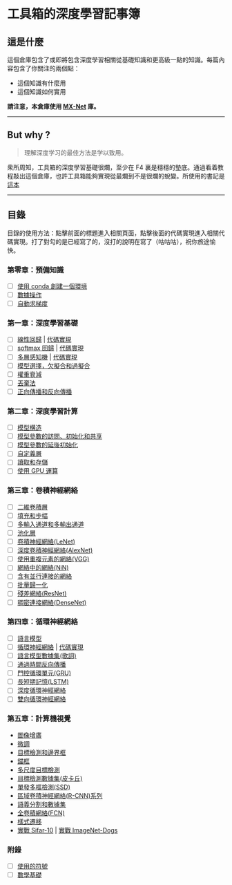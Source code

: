 # 工具箱的深度學習記事簿

## 這是什麼

這個倉庫包含了或即將包含深度學習相關從基礎知識和更高級一點的知識。每篇內容包含了你關注的兩個點：

- 這個知識有什麼用
- 這個知識如何實用

**請注意，本倉庫使用 [MX-Net](http://mxnet.apache.org/) 庫。**

---

## But why ?

> 理解深度学习的最佳方法是学以致用。

衆所周知，工具箱的深度學習基礎很爛，至少在 F4 裏是穩穩的墊底。通過看着教程敲出這個倉庫，也許工具箱能夠實現從最爛到不是很爛的蛻變。所使用的書記是[這本](https://github.com/d2l-ai/d2l-zh)

---

## 目錄

目錄的使用方法：點擊前面的標題進入相關頁面，點擊後面的代碼實現進入相關代碼實現。打了對勾的是已經寫了的，沒打的說明在寫了（咕咕咕），祝你旅途愉快。

### 第零章：預備知識

- [ ] [使用 conda 創建一個環境]()
- [ ] [數據操作]()
- [ ] [自動求梯度]()

### 第一章：深度學習基礎

- [ ] [線性回歸]() | [代碼實現]()
- [ ] [softmax 回歸]() | [代碼實現]()
- [ ] [多層感知機]() | [代碼實現]()
- [ ] [模型選擇，欠擬合和過擬合]()
- [ ] [權重衰減]()
- [ ] [丟棄法]()
- [ ] [正向傳播和反向傳播]()

### 第二章：深度學習計算

- [ ] [模型構造]()
- [ ] [模型參數的訪問、初始化和共享]()
- [ ] [模型參數的延後初始化]()
- [ ] [自定義層]()
- [ ] [讀取和存儲]()
- [ ] [使用 GPU 運算]()

### 第三章：卷積神經網絡

- [ ] [二維卷積層]()
- [ ] [填充和步幅]()
- [ ] [多輸入通道和多輸出通道]()
- [ ] [池化層]()
- [ ] [卷積神經網絡(LeNet)]()
- [ ] [深度卷積神經網絡(AlexNet)]()
- [ ] [使用重複元素的網絡(VGG)]()
- [ ] [網絡中的網絡(NiN)]()
- [ ] [含有並行連接的網絡]()
- [ ] [批量歸一化]()
- [ ] [殘差網絡(ResNet)]()
- [ ] [稠密連接網絡(DenseNet)]()

### 第四章：循環神經網絡

- [ ] [語言模型]()
- [ ] [循環神經網絡]() | [代碼實現]()
- [ ] [語言模型數據集(歌詞)]()
- [ ] [通過時間反向傳播]()
- [ ] [門控循環單元(GRU)]()
- [ ] [長短期記憶(LSTM)]()
- [ ] [深度循環神經網絡]()
- [ ] [雙向循環神經網絡]()

### 第五章：計算機視覺

- [圖像增廣]()
- [微調]()
- [目標檢測和邊界框]()
- [錨框]()
- [多尺度目標檢測]()
- [目標檢測數據集(皮卡丘)]()
- [單發多框檢測(SSD)]()
- [區域卷積神經網絡(R-CNN)系列]()
- [語義分割和數據集]()
- [全卷積網絡(FCN)]()
- [樣式遷移]()
- [實戰 Sifar-10]() | [實戰 ImageNet-Dogs]()

### 附錄

- [ ] [使用的符號]()
- [ ] [數學基礎]()
